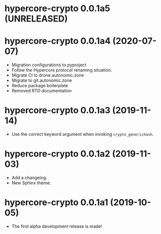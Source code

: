 # hypercore-crypto 0.0.1a5 (UNRELEASED)

# hypercore-crypto 0.0.1a4 (2020-07-07)

- Migration configurations to pyproject
- Follow the Hypercore protocol renaming situation.
- Migrate CI to drone.autonomic.zone
- Migrate to git.autonomic.zone
- Reduce package boilerplate
- Removed RTD documentation

# hypercore-crypto 0.0.1a3 (2019-11-14)

- Use the correct keyword argument when invoking `crypto_generichash`.

# hypercore-crypto 0.0.1a2 (2019-11-03)

- Add a changelog.
- New Sphinx theme.

# hypercore-crypto 0.0.1a1 (2019-10-05)

- The first alpha development release is made!
